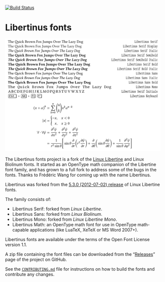 [![Build Status](https://travis-ci.org/alif-type/libertinus.svg?branch=master)](https://travis-ci.org/alif-type/libertinus)

Libertinus fonts
================

![Sample of Libertinus fonts](documentation/preview.svg)

The Libertinus fonts project is a fork of the
[Linux Libertine](https://en.wikipedia.org/wiki/Linux_Libertine) and Linux Biolinum fonts.
It started as an OpenType math companion of the Libertine font family,
and has grown to a full fork to address some of the bugs in the fonts.
Thanks to Frédéric Wang for coming up with the name Libertinus.

Libertinus was forked from the
[5.3.0 (2012-07-02) release](https://sourceforge.net/projects/linuxlibertine/files/linuxlibertine/)
of Linux Libertine fonts.

The family consists of:

* Libertinus Serif: forked from *Linux Libertine*.
* Libertinus Sans: forked from *Linux Biolinum*.
* Libertinus Mono: forked from *Linux Libertine Mono*.
* Libertinus Math: an OpenType math font for use in OpenType math-capable
  applications (like LuaTeX, XeTeX or MS Word 2007+).

Libertinus fonts are available under the terms of the Open Font License version
1.1.

A zip file containing the font files can be downloaded from the 
“[Releases](https://github.com/alif-type/libertinus/releases)” page
of the project on GitHub.

See the [`CONTRIBUTING.md`](CONTRIBUTING.md) file
for instructions on how to build the fonts and contribute any changes.

[1]: https://fontforge.github.io
[2]: https://github.com/fonttools/fonttools
[3]: https://github.com/ned14/pcpp
